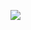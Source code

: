 <p align="ceter"><img src="http://webdata-scraping.com/media/2015/01/Web-Scraping-Process.png"></p>
